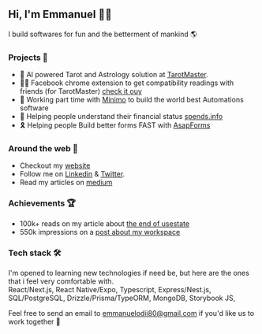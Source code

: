 ## Hi, I'm Emmanuel 👋🏼

I build softwares for fun and the betterment of mankind 🌎

### Projects 📌
- 🔮 AI powered Tarot and Astrology solution at [TarotMaster](https://tarotmaster.ai).
- 👯‍♂️ Facebook chrome extension to get compatibility readings with friends (for TarotMaster) [check it ouy](https://chromewebstore.google.com/detail/tarotmaster-facebook/eoblcfipabejidpknbojplldkpjjcpon?authuser=0&hl=en)
- 🚒 Working part time with [Minimo](https://minimo.it) to build the world best Automations software
- 💸 Helping people understand their financial status [spends.info](https://www.spends.info)
- 🎗️ Helping people Build better forms FAST with [AsapForms](https://asap-forms.vercel.app)


### Around the web 🧭
- Checkout my [website](https://odii.vercel.app)
- Follow me on [Linkedin](https://linkedin.com/in/emmanuelodii) & [Twitter](https://x.com/devodii_).
- Read my articles on [medium](https://medium.com/@emmanuelodii80)

### Achievements 🏆
- 100k+ reads on my article about [the end of usestate](https://medium.com/@emmanuelodii80/bye-bye-usestate-useeffect-revolutionizing-react-development-d91f95891adb)
- 550k impressions on a [post about my workspace](https://www.linkedin.com/feed/update/urn:li:activity:7198706499324416000/)

### Tech stack 🛠️
I'm opened to learning new technologies if need be, but here are the ones that i feel very comfortable with.
<br />
React/Next.js, React Native/Expo, Typescript, Express/Nest.js, SQL/PostgreSQL, Drizzle/Prisma/TypeORM, MongoDB, Storybook JS, 

Feel free to send an email to emmanuelodii80@gmail.com if you'd like us to work together 🤩
